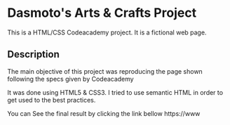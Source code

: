 
# Dasmoto's Arts & Crafts Project

This is a HTML/CSS Codeacademy project. It is a fictional web page.

## Description
The main objective of this project was reproducing the page shown following the specs given by Codeacademy

It was done using HTML5 & CSS3. I tried to use semantic HTML in order to get used to the best practices.


You can See the final result by clicking the link bellow
https://www

